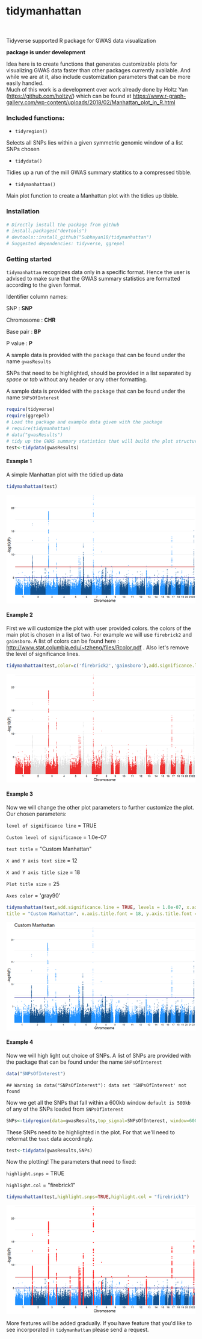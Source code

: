 # tidymanhattan
<br><br>
Tidyverse supported R package for GWAS data visualization

**package is under development**

Idea here is to create functions that generates customizable plots for visualizing GWAS data faster than other packages currently available.
And while we are at it, also include customization parameters that can be more easily handled.  
Much of this work is a development over work already done by Holtz Yan (https://github.com/holtzy/) which can be found at https://www.r-graph-gallery.com/wp-content/uploads/2018/02/Manhattan_plot_in_R.html 

### Included functions:

- ``tidyregion()``

Selects all SNPs lies within a given symmetric genomic window of a list SNPs chosen

- ``tidydata()``

Tidies up a run of the mill GWAS summary statitics to a compressed tibble.

- ``tidymanhattan()``

Main plot function to create a Manhattan plot with the tidies up tibble.

### Installation


```r
# Directly install the package from github
# install.packages("devtools")
# devtools::install_github("Subhayan18/tidymanhattan")
# Suggested dependencies: tidyverse, ggrepel
```

### Getting started

`tidymanhattan` recognizes data only in a specific format. Hence the user is advised to make sure that the GWAS summary statistics
are formatted according to the given format.

Identifier column names:

SNP : **SNP**

Chromosome : **CHR**

Base pair : **BP**

P value : **P**

A sample data is provided with the package that can be found under the name `gwasResults`

SNPs that need to be highlighted, should be provided in a list separated by *space* or *tab* without any header or any other formatting.

A sample data is provided with the package that can be found under the name `SNPsOfInterest`


```r
require(tidyverse)
require(ggrepel)
# Load the package and example data given with the package
# require(tidymanhattan)
# data("gwasResults")
# tidy up the GWAS summary statistics that will build the plot structure
test<-tidydata(gwasResults)
```
#### Example 1

A simple Manhattan plot with the tidied up data


```r
tidymanhattan(test)
```

![plot of chunk unnamed-chunk-3](figure/unnamed-chunk-3-1.png)

#### Example 2

First we will customize the plot with user provided colors. the colors of the main plot is chosen in a list of two. For example we will use 
`firebrick2` and `gainsboro`. A list of colors can be found here : http://www.stat.columbia.edu/~tzheng/files/Rcolor.pdf . Also let's 
remove the level of significance lines.


```r
tidymanhattan(test,color=c('firebrick2','gainsboro'),add.significance.line = FALSE)
```

![plot of chunk unnamed-chunk-4](figure/unnamed-chunk-4-1.png)

#### Example 3

Now we will change the other plot parameters to further customize the plot. Our chosen parameters:

`level of significance line` = TRUE

`Custom level of significance` = 1.0e-07

`text title` = "Custom Manhattan"

`X and Y axis text size` = 12

`X and Y axis title size` = 18

`Plot title size` = 25

`Axes color` = 'gray90'


```r
tidymanhattan(test,add.significance.line = TRUE, levels = 1.0e-07, x.axis.font = 12, y.axis.font = 12, 
title = "Custom Manhattan", x.axis.title.font = 18, y.axis.title.font = 18, plot.title.font= 25, axes.color = 'gray90')
```

![plot of chunk unnamed-chunk-5](figure/unnamed-chunk-5-1.png)

#### Example 4

Now we will high light out choice of SNPs. A list of SNPs are provided with the package that can be found under the name `SNPsOfInterest`


```r
data("SNPsOfInterest")
```

```
## Warning in data("SNPsOfInterest"): data set 'SNPsOfInterest' not found
```
Now we get all the SNPs that fall within a 600kb window `default is 500kb` of any of the SNPs loaded from `SNPsOfInterest`

```r
SNPs<-tidyregion(data=gwasResults,top_signal=SNPsOfInterest, window=600000 )
```
These SNPs need to be highlighted in the plot. For that we'll need to reformat the `test` data accordingly.

```r
test<-tidydata(gwasResults,SNPs)
```
Now the plotting! The parameters that need to fixed:

`highlight.snps` = TRUE

`highlight.col` = "firebrick1"


```r
tidymanhattan(test,highlight.snps=TRUE,highlight.col = "firebrick1")
```

![plot of chunk unnamed-chunk-9](figure/unnamed-chunk-9-1.png)

More features will be added gradually. If you have feature that you'd like to see incorporated in `tidymanhattan` please send a request.
